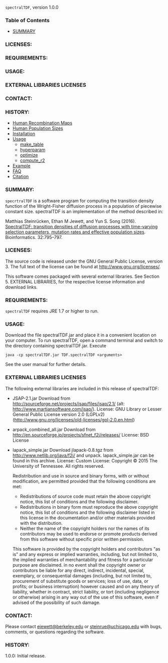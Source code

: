 `spectralTDF`, version 1.0.0

### Table of Contents
* [SUMMARY](#SUMMARY)
### LICENSES:
### REQUIREMENTS:
### USAGE:
### EXTERNAL LIBRARIES LICENSES
### CONTACT:
### HISTORY:


* [Human Recombination Maps](#human-recombination-maps)
* [Human Population Sizes](#human-population-sizes)
* [Installation](#installation)
* [Usage](#usage)
    * [make_table](#make_table)
    * [hyperparam](#hyperparam)
    * [optimize](#optimize)
    * [compute_r2](#compute_r2)
* [Example](#example)
* [FAQ](#faq)
* [Citation](#citation)

### SUMMARY:

`specrtralTDF` is a software program for computing the transition density function of the Wright-Fisher diffusion process in a population of piecewise constant size. spectralTDF is an implementation of the method described in:

Matthias Steinrücken, Ethan M Jewett, and Yun S. Song (2016). [SpectralTDF: transition densities of diffusion processes with time-varying selection parameters, mutation rates and effective population sizes](https://doi.org/10.1093/bioinformatics/btv627). Bioinformatics. 32:795–797.



### LICENSES:

The source code is released under the GNU General Public License, version 3.  The full text of the license can be found at http://www.gnu.org/licenses/.

This software comes packaged with several external libraries. See Section 5. EXTERNAL LIBRARIES, for the respective license information and download links.


### REQUIREMENTS:

`spectralTDF` requires JRE 1.7 or higher to run.


### USAGE:

Download the file spectralTDF.jar and place it in a convenient location on your computer.  To run spectralTDF, open a command terminal and switch to the directory containing spectralTDF.jar. Execute

```
java -cp spectralTDF.jar TDF.spectralTDF <arguments>
```

See the user manual for further details.



### EXTERNAL LIBRARIES LICENSES

The following external libraries are included in this release of spectralTDF:


- JSAP-2.1.jar
	Download from http://sourceforge.net/projects/jsap/files/jsap/2.1/ (alt: http://www.martiansoftware.com/jsap/).
	License: GNU Library or Lesser General Public License version 2.0 (LGPLv2) (http://www.gnu.org/licenses/old-licenses/gpl-2.0.en.html)

- arpack_combined_all.jar
	Download from http://en.sourceforge.jp/projects/sfnet_f2j/releases/
	License: BSD License

- lapack_simple.jar
	Download jlapack-0.8.tgz from http://www.netlib.org/java/f2j/ and unpack. lapack_simple.jar can be found in this archive.
	License: Custom License:
	Copyright © 2015 The University of Tennessee. All rights reserved.

	Redistribution and use in source and binary forms, with or without modification, are permitted provided that the following conditions are met: 
	- Redistributions of source code must retain the above copyright notice, this list of conditions and the following disclaimer. 
	- Redistributions in binary form must reproduce the above copyright notice, this list of conditions and the following disclaimer listed in this license in the documentation and/or other materials provided with the distribution. 
	- Neither the name of the copyright holders nor the names of its contributors may be used to endorse or promote products derived from this software without specific prior written permission.

	This software is provided by the copyright holders and contributors "as is" and any express or implied warranties, including, but not limited to, the implied warranties of merchantability and fitness for a particular purpose are disclaimed. in no event shall the copyright owner or contributors be liable for any direct, indirect, incidental, special, exemplary, or consequential damages (including, but not limited to, procurement of substitute goods or services; loss of use, data, or profits; or business interruption) however caused and on any theory of liability, whether in contract, strict liability, or tort (including negligence or otherwise) arising in any way out of the use of this software, even if advised of the possibility of such damage.


### CONTACT:

Please contact ejewett@berkeley.edu or steinrue@uchicago.edu with bugs, comments, or questions regarding the software.


### HISTORY:

1.0.0: Initial release.